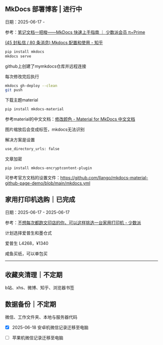 

## MkDocs 部署博客 | 进行中

日期：2025-06-17 - 

参考：[笔记文档一把梭——MkDocs 快速上手指南 ｜ 少数派会员 π+Prime](https://sspai.com/prime/story/mkdocs-primer)

[(45 封私信 / 80 条消息) Mkdocs 配置和使用 - 知乎](https://zhuanlan.zhihu.com/p/383582472)

```bash
pip install mkdocs
mkdocs serve
```

github上创建了mymkdocs仓库并远程连接

每次修改完后执行

```bash
mkdocs gh-deploy --clean
git push
```

下载主题material

```bash
pip install mkdocs-material
```

参考material的中文文档：[修改颜色 - Material for MkDocs 中文文档](https://mkdoc-material.llango.com/setup/changing-the-colors/)

图片缩放后会变成<img>标签，mkdocs无法识别

解决方案是设置

```bash
use_directory_urls: false
```

文章加密

```
pip install mkdocs-encryptcontent-plugin
```



可参考官方文档的设置文件：https://github.com/llango/mkdocs-material-github-page-demo/blob/main/mkdocs.yml

## 家用打印机选购｜已完成

日期：2025-06-17 - 2025-06-17

参考：[不想每次都跑文印店的你，可以这样挑选一台家用打印机 - 少数派](https://sspai.com/post/61154)

计划选择爱普生和墨仓式

爱普生 L4268，¥1340

咸鱼买纸，可以单包买



---



## 收藏夹清理｜不定期

b站、xhs、微博、知乎、浏览器书签



## 数据备份｜不定期

微信、工作文件夹、本地与服务器代码

- [x] 2025-06-18 安卓机微信记录迁移至电脑
- [ ] 苹果机微信记录迁移至电脑

